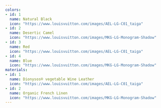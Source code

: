 ```yaml
---
colors:
- id: 1
  name: Natural Black
  icon: "https://www.louisvuitton.com/images/AEL-LG-C01_taiga"
- id: 2
  name: Desertic Camel
  icon: "https://www.louisvuitton.com/images/MKG-LG-Monogram-Shadow"
- id: 3
  name: Red
  icon: "https://www.louisvuitton.com/images/AEL-LG-C01_taiga"
- id: 4
  name: Blue
  icon: "https://www.louisvuitton.com/images/MKG-LG-Monogram-Shadow"
materials:
- id: 1
  name: Dionysos® vegetable Wine Leather
  icon: "https://www.louisvuitton.com/images/AEL-LG-C01_taiga"
- id: 2
  name: Organic French Linen
  icon: "https://www.louisvuitton.com/images/MKG-LG-Monogram-Shadow"
---
```

